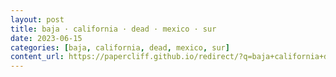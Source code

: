 ```yaml
---
layout: post
title: baja · california · dead · mexico · sur
date: 2023-06-15
categories: [baja, california, dead, mexico, sur]
content_url: https://papercliff.github.io/redirect/?q=baja+california+dead+mexico+sur&tbs=cdr:1,cd_min:6/14/2023,cd_max:6/16/2023
---
```

